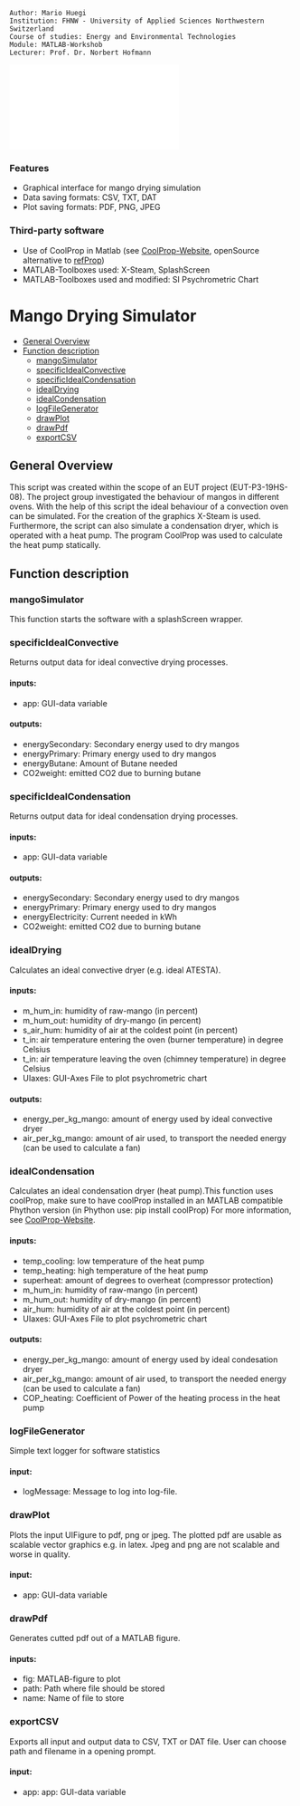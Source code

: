 ```
Author: Mario Huegi
Institution: FHNW - University of Applied Sciences Northwestern Switzerland
Course of studies: Energy and Environmental Technologies
Module: MATLAB-Workshob
Lecturer: Prof. Dr. Norbert Hofmann
```
![logoFHNW](relative/img/logoFHNW.pdf?raw=true "logoFHNW")


### Features
* Graphical interface for mango drying simulation
* Data saving formats: CSV, TXT, DAT
* Plot saving formats: PDF, PNG, JPEG

### Third-party software
* Use of CoolProp in Matlab (see [CoolProp-Website](http://www.coolprop.org/ "CoolProp-Website"), openSource alternative to [refProp](https://www.nist.gov/srd/refprop "refProp"))
* MATLAB-Toolboxes used: X-Steam, SplashScreen
* MATLAB-Toolboxes used and modified: SI Psychrometric Chart

# Mango Drying Simulator

* [General Overview](#general-overview)
* [Function description](#function-description)
  * [mangoSimulator](#mangosimulator)
  * [specificIdealConvective](#specificidealconvective)
  * [specificIdealCondensation](#specificidealcondensation)
  * [idealDrying](#idealdrying)
  * [idealCondensation](#idealcondensation)
  * [logFileGenerator](#logfilegenerator)
  * [drawPlot](#drawplot)
  * [drawPdf](#drawpdf)
  * [exportCSV](#exportcsv)


## General Overview
This script was created within the scope of an EUT project (EUT-P3-19HS-08). The project group investigated the behaviour of mangos in different ovens. With the help of this script the ideal behaviour of a convection oven can be simulated. For the creation of the graphics X-Steam is used. Furthermore, the script can also simulate a condensation dryer, which is operated with a heat pump. The program CoolProp was used to calculate the heat pump statically.

## Function description
### mangoSimulator
This function starts the software with a splashScreen wrapper.

### specificIdealConvective
Returns output data for ideal convective drying processes.
#### inputs:
* app: GUI-data variable
#### outputs:
* energySecondary: Secondary energy used to dry mangos
* energyPrimary:   Primary energy used to dry mangos
* energyButane:    Amount of Butane needed
* CO2weight:       emitted CO2 due to burning butane

### specificIdealCondensation
Returns output data for ideal condensation drying processes.
#### inputs:
* app: GUI-data variable
#### outputs:
* energySecondary:    Secondary energy used to dry mangos
* energyPrimary:      Primary energy used to dry mangos
* energyElectricity:  Current needed in kWh
* CO2weight:          emitted CO2 due to burning butane

### idealDrying
Calculates an ideal convective dryer (e.g. ideal ATESTA).
#### inputs:
* m_hum_in:   humidity of raw-mango (in percent)
* m_hum_out:  humidity of dry-mango (in percent)
* s_air_hum:  humidity of air at the coldest point (in percent)
* t_in:       air temperature entering the oven (burner temperature) in degree Celsius
* t_in:       air temperature leaving the oven (chimney temperature) in degree Celsius
* UIaxes:     GUI-Axes File to plot psychrometric chart
#### outputs:
* energy_per_kg_mango:    amount of energy used by ideal convective dryer
* air_per_kg_mango:       amount of air used, to transport the needed energy (can be used to calculate a fan)

### idealCondensation 
Calculates an ideal condensation dryer (heat pump).This function uses coolProp, make sure to have coolProp installed in an MATLAB compatible Phython version (in Phython use: pip install coolProp) For more information, see [CoolProp-Website](http://www.coolprop.org/ "CoolProp-Website").
#### inputs:
* temp_cooling:   low temperature of the heat pump
* temp_heating:   high temperature of the heat pump
* superheat:      amount of degrees to overheat (compressor protection)
* m_hum_in:       humidity of raw-mango (in percent)
* m_hum_out:      humidity of dry-mango (in percent)
* air_hum:        humidity of air at the coldest point (in percent)
* UIaxes:         GUI-Axes File to plot psychrometric chart
#### outputs:
* energy_per_kg_mango:    amount of energy used by ideal condesation dryer
* air_per_kg_mango:       amount of air used, to transport the needed energy (can be used to calculate a fan)
* COP_heating:            Coefficient of Power of the heating process in the heat pump

### logFileGenerator
Simple text logger for software statistics
#### input:
* logMessage: Message to log into log-file.

### drawPlot 
Plots the input UIFigure to pdf, png or jpeg. The plotted pdf are usable as scalable vector graphics e.g. in latex. Jpeg and png are not scalable and worse in quality.
#### input:
* app: GUI-data variable

### drawPdf
Generates cutted pdf out of a MATLAB figure.
#### inputs:
* fig: MATLAB-figure to plot
* path: Path where file should be stored
* name: Name of file to store

### exportCSV
Exports all input and output data to CSV, TXT or DAT file. User can choose path and filename in a opening prompt.
#### input:
* app: app: GUI-data variable